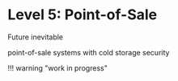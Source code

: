 # Level 5: Point-of-Sale

Future inevitable

point-of-sale systems with cold storage security 


!!! warning "work in progress"



